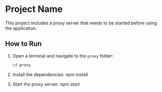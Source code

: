# Project Name

This project includes a proxy server that needs to be started before using the application.

## How to Run

1. Open a terminal and navigate to the `proxy` folder:

   ```bash
   cd proxy

2. Install the dependencies:
   npm install
3. Start the proxy server:
   npm start


